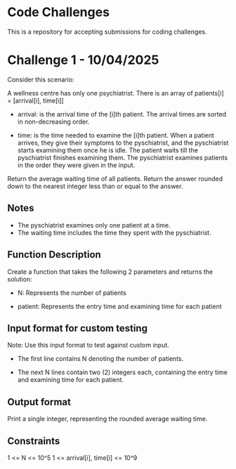 # Code Challenges
This is a repository for accepting submissions for coding challenges.

# Challenge 1 - 10/04/2025
Consider this scenario:

A wellness centre has only one psychiatrist. There is an array of patients[i] = [arrival[i], time[i]]
​
- arrival: is the arrival time of the [i]th patient. The arrival times are sorted in non-decreasing order.

- time: is the time needed to examine the [i]th patient. When a patient arrives, they give their symptoms to the pyschiatrist, and the pyschiatrist starts examining them once he is idle. The patient waits till the pyschiatrist finishes examining them. The pyschiatrist examines patients in the order they were given in the input.

Return the average waiting time of all patients. Return the answer rounded down to the nearest integer less than or equal to the
answer.

## Notes

- ⁠The pyschiatrist examines only one patient at a time.
- ⁠The waiting time includes the time they spent with the pyschiatrist.

## Function Description

Create a function that takes the following 2 parameters and returns the solution:

- ⁠N: Represents the number of patients

- patient: Represents the entry time and examining time for each patient

## Input format for custom testing

Note: Use this input format to test against custom input.

- The first line contains N denoting the number of patients.

- ⁠The next N lines contain two (2) integers each, containing the entry time and examining time for each patient.

## Output format

Print a single integer, representing the rounded average waiting time.

## Constraints

1 <= N <= 10^5
1 <= arrival[i], time[i] <= 10^9
